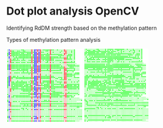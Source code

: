 # Dot plot analysis OpenCV
Identifying RdDM strength based on the methylation pattern 

Types of methylation pattern analysis
<p float="left">
  <img src="Samples/Picture1.png" width="200" />
  <img src="Samples/Picture3.png" width="170" /> 
</p>

